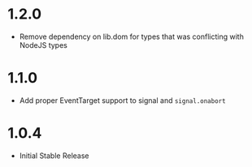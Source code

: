 # 1.2.0

- Remove dependency on lib.dom for types that was conflicting with NodeJS types

# 1.1.0

- Add proper EventTarget support to signal and `signal.onabort`

# 1.0.4

- Initial Stable Release

